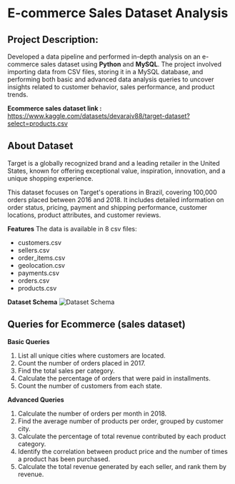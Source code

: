 ﻿# E-commerce Sales Dataset Analysis

## Project Description:

Developed a data pipeline and performed in-depth analysis on an e-commerce sales dataset using **Python** and **MySQL**. The project involved importing data from CSV files, storing it in a MySQL database, and performing both basic and advanced data analysis queries to uncover insights related to customer behavior, sales performance, and product trends.

**Ecommerce sales dataset link :** https://www.kaggle.com/datasets/devarajv88/target-dataset?select=products.csv

## About Dataset

Target is a globally recognized brand and a leading retailer in the United States, known for offering exceptional value, inspiration, innovation, and a unique shopping experience.

This dataset focuses on Target's operations in Brazil, covering 100,000 orders placed between 2016 and 2018. It includes detailed information on order status, pricing, payment and shipping performance, customer locations, product attributes, and customer reviews.

**Features**
The data is available in 8 csv files:
* customers.csv
* sellers.csv
* order_items.csv
* geolocation.csv
* payments.csv
* orders.csv
* products.csv

**Dataset Schema**
![Dataset Schema](https://www.googleapis.com/download/storage/v1/b/kaggle-user-content/o/inbox%2F15074417%2Fb15a300fe807965428250762308c248b%2FUntitled.png?generation=1716400390272599&alt=media)

## Queries for Ecommerce (sales dataset)

**Basic Queries**
1. List all unique cities where customers are located.
2. Count the number of orders placed in 2017.
3. Find the total sales per category.
4. Calculate the percentage of orders that were paid in installments.
5. Count the number of customers from each state. 

**Advanced Queries**
1. Calculate the number of orders per month in 2018.
2. Find the average number of products per order, grouped by customer city.
3. Calculate the percentage of total revenue contributed by each product category.
4. Identify the correlation between product price and the number of times a product has been purchased.
5. Calculate the total revenue generated by each seller, and rank them by revenue.

